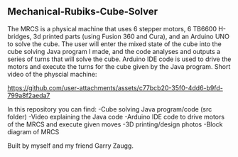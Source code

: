 ## Mechanical-Rubiks-Cube-Solver
The MRCS is a physical machine that uses 6 stepper motors, 6 TB6600 H-bridges, 3d printed parts (using Fusion 360 and Cura), and an Arduino UNO to solve the cube.
The user will enter the mixed state of the cube into the cube solving Java program I made, and the code analyses and outputs a series of turns that will solve the cube. Arduino IDE code is used to drive the
motors and execute the turns for the cube given by the Java program. Short video of the physcial machine:


https://github.com/user-attachments/assets/c77bcb20-35f0-4dd6-b9fd-799a8f2aeda7


In this repository you can find:
-Cube solving Java program/code (src folder)
-Video explaining the Java code
-Arduino IDE code to drive motors of the MRCS and execute given moves
-3D printing/design photos
-Block diagram of MRCS

 Built by myself and my friend Garry Zaugg.



